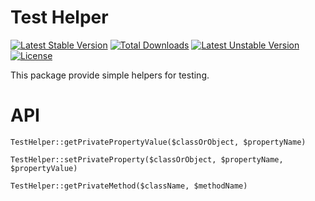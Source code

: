 Test Helper
===========

[![Latest Stable Version](https://poser.pugx.org/aivus/test-helper/v/stable.svg)](https://packagist.org/packages/aivus/test-helper) [![Total Downloads](https://poser.pugx.org/aivus/test-helper/downloads.svg)](https://packagist.org/packages/aivus/test-helper) [![Latest Unstable Version](https://poser.pugx.org/aivus/test-helper/v/unstable.svg)](https://packagist.org/packages/aivus/test-helper) [![License](https://poser.pugx.org/aivus/test-helper/license.svg)](https://packagist.org/packages/aivus/test-helper)

This package provide simple helpers for testing.

API
===
```
TestHelper::getPrivatePropertyValue($classOrObject, $propertyName)
```

```
TestHelper::setPrivateProperty($classOrObject, $propertyName, $propertyValue)
```

```
TestHelper::getPrivateMethod($className, $methodName)
```
